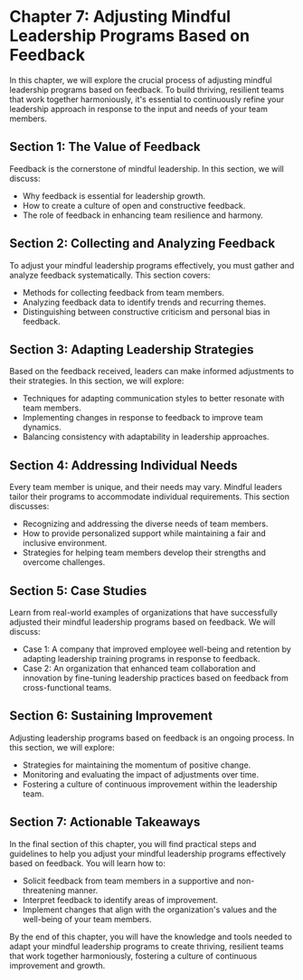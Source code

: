 Chapter 7: Adjusting Mindful Leadership Programs Based on Feedback
==================================================================

In this chapter, we will explore the crucial process of adjusting mindful leadership programs based on feedback. To build thriving, resilient teams that work together harmoniously, it's essential to continuously refine your leadership approach in response to the input and needs of your team members.

Section 1: The Value of Feedback
--------------------------------

Feedback is the cornerstone of mindful leadership. In this section, we will discuss:

* Why feedback is essential for leadership growth.
* How to create a culture of open and constructive feedback.
* The role of feedback in enhancing team resilience and harmony.

Section 2: Collecting and Analyzing Feedback
--------------------------------------------

To adjust your mindful leadership programs effectively, you must gather and analyze feedback systematically. This section covers:

* Methods for collecting feedback from team members.
* Analyzing feedback data to identify trends and recurring themes.
* Distinguishing between constructive criticism and personal bias in feedback.

Section 3: Adapting Leadership Strategies
-----------------------------------------

Based on the feedback received, leaders can make informed adjustments to their strategies. In this section, we will explore:

* Techniques for adapting communication styles to better resonate with team members.
* Implementing changes in response to feedback to improve team dynamics.
* Balancing consistency with adaptability in leadership approaches.

Section 4: Addressing Individual Needs
--------------------------------------

Every team member is unique, and their needs may vary. Mindful leaders tailor their programs to accommodate individual requirements. This section discusses:

* Recognizing and addressing the diverse needs of team members.
* How to provide personalized support while maintaining a fair and inclusive environment.
* Strategies for helping team members develop their strengths and overcome challenges.

Section 5: Case Studies
-----------------------

Learn from real-world examples of organizations that have successfully adjusted their mindful leadership programs based on feedback. We will discuss:

* Case 1: A company that improved employee well-being and retention by adapting leadership training programs in response to feedback.
* Case 2: An organization that enhanced team collaboration and innovation by fine-tuning leadership practices based on feedback from cross-functional teams.

Section 6: Sustaining Improvement
---------------------------------

Adjusting leadership programs based on feedback is an ongoing process. In this section, we will explore:

* Strategies for maintaining the momentum of positive change.
* Monitoring and evaluating the impact of adjustments over time.
* Fostering a culture of continuous improvement within the leadership team.

Section 7: Actionable Takeaways
-------------------------------

In the final section of this chapter, you will find practical steps and guidelines to help you adjust your mindful leadership programs effectively based on feedback. You will learn how to:

* Solicit feedback from team members in a supportive and non-threatening manner.
* Interpret feedback to identify areas of improvement.
* Implement changes that align with the organization's values and the well-being of your team members.

By the end of this chapter, you will have the knowledge and tools needed to adapt your mindful leadership programs to create thriving, resilient teams that work together harmoniously, fostering a culture of continuous improvement and growth.
